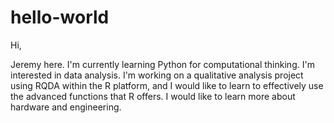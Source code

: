 # hello-world

Hi,

Jeremy here. I'm currently learning Python for computational thinking. I'm interested in data analysis. I'm working on a qualitative analysis project using RQDA within the R platform, and I would like to learn to effectively use the advanced functions that R offers. I would like to learn more about hardware and engineering.
